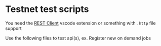 # Testnet test scripts

You need the [REST Client](https://marketplace.visualstudio.com/items?itemName=humao.rest-client) vscode extension or something with `.http` file support

Use the following files to test api(s), ex. Register new on demand jobs